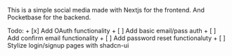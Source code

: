 This is a simple social media made with Nextjs for the frontend.
And Pocketbase for the backend.


Todo:
    + [x] Add OAuth functionality 
    + [ ] Add basic email/pass auth
    + [ ] Add confirm email functionality
    + [ ] Add password reset functionaluty
    + [ ] Stylize login/signup pages with shadcn-ui
